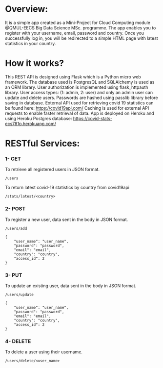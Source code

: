 # Overview:
It is a simple app created as a Mini-Project for Cloud Computing module @QMUL-EECS Big Data Science MSc. programme.
The app enables you to register with your username, email, password and country. Once you successfully log in, you will be redirected to a simple HTML page with latest statistics in your country.

# How it works?
This REST API is designed using Flask which is a Python micro web framework. The database used is PostgresQL and SQLAlchemy is used as an ORM library. User authorization is implemented using flask_httpauth library. User access types: (1: admin, 2: user) and only an admin user can update and delete users.
Passwords are hashed using passlib library before saving in database. External API used for retrieving covid 19 statistics can be found here: https://covid19api.com/ 
Caching is used for external API requests to enable faster retrieval of data.
App is deployed on Heroku and using Heroku Postgres database: https://covid-stats-ecs781p.herokuapp.com/ 

# RESTful Services:
### 1- GET
To retrieve all registered users in JSON format.
```
/users
```
To return latest covid-19 statistics by country from covid19api
```
/stats/latest/<country>
```
### 2- POST
To register a new user, data sent in the body in JSON format.
```
/users/add
```
```
{
    "user_name": "user_name",
    "password": "password",
    "email": "email",
    "country": "country",
    "access_id": 2
}
```
### 3- PUT
To update an existing user, data sent in the body in JSON format.
```
/users/update
```
```
{
    "user_name": "user_name",
    "password": "password",
    "email": "email",
    "country": "country",
    "access_id": 2
}
```
### 4- DELETE
To delete a user using their username.
```
/users/delete/<user_name>
```
